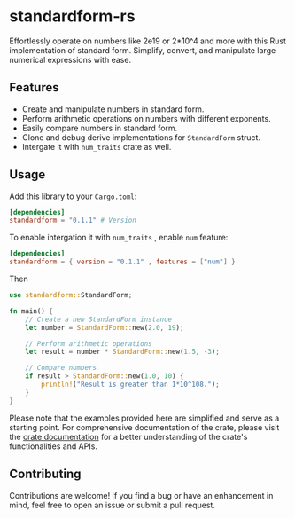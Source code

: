 # standardform-rs

Effortlessly operate on numbers like 2e19 or 2*10^4 and more with this Rust implementation of standard form. Simplify, convert, and manipulate large numerical expressions with ease.

## Features

- Create and manipulate numbers in standard form.
- Perform arithmetic operations on numbers with different exponents.
- Easily compare numbers in standard form.
- Clone and debug derive implementations for `StandardForm` struct.
- Intergate it with `num_traits` crate as well.

## Usage

Add this library to your `Cargo.toml`:

```toml
[dependencies]
standardform = "0.1.1" # Version  
```
To enable intergation it with `num_traits` , enable `num` feature:

```toml
[dependencies]
standardform = { version = "0.1.1" , features = ["num"] }
```


Then

```rust
use standardform::StandardForm;

fn main() {
    // Create a new StandardForm instance
    let number = StandardForm::new(2.0, 19);

    // Perform arithmetic operations
    let result = number * StandardForm::new(1.5, -3);

    // Compare numbers
    if result > StandardForm::new(1.0, 10) {
        println!("Result is greater than 1*10^108.");
    }
}
```

Please note that the examples provided here are simplified and serve as a starting point. For comprehensive documentation of the crate, please visit the [crate documentation](https://docs.rs/standardform) for a better understanding of the crate's functionalities and APIs.

## Contributing

Contributions are welcome! If you find a bug or have an enhancement in mind, feel free to open an issue or submit a pull request.
